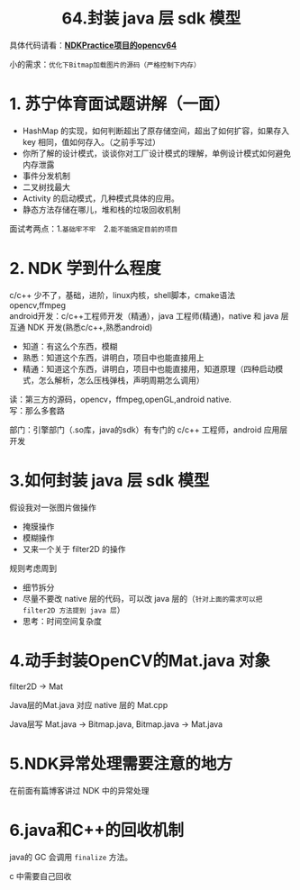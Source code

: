 # <center>64.封装 java 层 sdk 模型<center>

具体代码请看：**[NDKPractice项目的opencv64](https://github.com/EastUp/NDKPractice/tree/master/opencv64)**

小的需求：`优化下Bitmap加载图片的源码（严格控制下内存）`


# 1. 苏宁体育面试题讲解（一面）

- HashMap 的实现，如何判断超出了原存储空间，超出了如何扩容，如果存入 key 相同，值如何存入。（之前手写过）
- 你所了解的设计模式，谈谈你对工厂设计模式的理解，单例设计模式如何避免内存泄露
- 事件分发机制
- 二叉树找最大
- Activity 的启动模式，几种模式具体的应用。
- 静态方法存储在哪儿，堆和栈的垃圾回收机制

面试考两点：1.`基础牢不牢`　2.`能不能搞定目前的项目`

# 2. NDK 学到什么程度
c/c++ 少不了，基础，进阶，linux内核，shell脚本，cmake语法  
opencv,ffmpeg  
android开发：c/c++工程师开发（精通），java 工程师(精通)，native 和 java 层互通 NDK 开发(熟悉c/c++,熟悉android)  

- 知道：有这么个东西，模糊  
- 熟悉：知道这个东西，讲明白，项目中也能直接用上  
- 精通：知道这个东西，讲明白，项目中也能直接用，知道原理（四种启动模式，怎么解析，怎么压栈弹栈，声明周期怎么调用）    

读：第三方的源码，opencv，ffmpeg,openGL,android native.  
写：那么多套路    

部门：引擎部门（.so库，java的sdk）有专门的 c/c++ 工程师，android 应用层开发


# 3.如何封装 java 层 sdk 模型

假设我对一张图片做操作  

- 掩膜操作
- 模糊操作
- 又来一个关于 filter2D 的操作

规则考虑周到

- 细节拆分
- 尽量不要改 native 层的代码，可以改 java 层的（`针对上面的需求可以把 filter2D 方法提到 java 层`）
- 思考：时间空间复杂度


# 4.动手封装OpenCV的Mat.java 对象

filter2D -> Mat  

Java层的Mat.java 对应 native 层的 Mat.cpp  

Java层写 Mat.java -> Bitmap.java, Bitmap.java -> Mat.java


# 5.NDK异常处理需要注意的地方

在前面有篇博客讲过 NDK 中的异常处理

# 6.java和C++的回收机制

java的 GC 会调用 `finalize` 方法。

c 中需要自己回收



